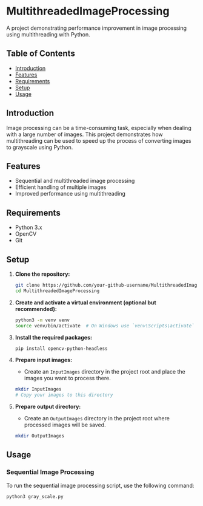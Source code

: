 # MultithreadedImageProcessing

A project demonstrating performance improvement in image processing using multithreading with Python.

## Table of Contents

- [Introduction](#introduction)
- [Features](#features)
- [Requirements](#requirements)
- [Setup](#setup)
- [Usage](#usage)

## Introduction

Image processing can be a time-consuming task, especially when dealing with a large number of images. This project demonstrates how multithreading can be used to speed up the process of converting images to grayscale using Python.

## Features

- Sequential and multithreaded image processing
- Efficient handling of multiple images
- Improved performance using multithreading

## Requirements

- Python 3.x
- OpenCV
- Git

## Setup

1. **Clone the repository:**

    ```bash
    git clone https://github.com/your-github-username/MultithreadedImageProcessing.git
    cd MultithreadedImageProcessing
    ```

2. **Create and activate a virtual environment (optional but recommended):**

    ```bash
    python3 -m venv venv
    source venv/bin/activate  # On Windows use `venv\Scripts\activate`
    ```

3. **Install the required packages:**

    ```bash
    pip install opencv-python-headless
    ```

4. **Prepare input images:**

    - Create an `InputImages` directory in the project root and place the images you want to process there.

    ```bash
    mkdir InputImages
    # Copy your images to this directory
    ```

5. **Prepare output directory:**

    - Create an `OutputImages` directory in the project root where processed images will be saved.

    ```bash
    mkdir OutputImages
    ```

## Usage

### Sequential Image Processing

To run the sequential image processing script, use the following command:

```bash
python3 gray_scale.py
